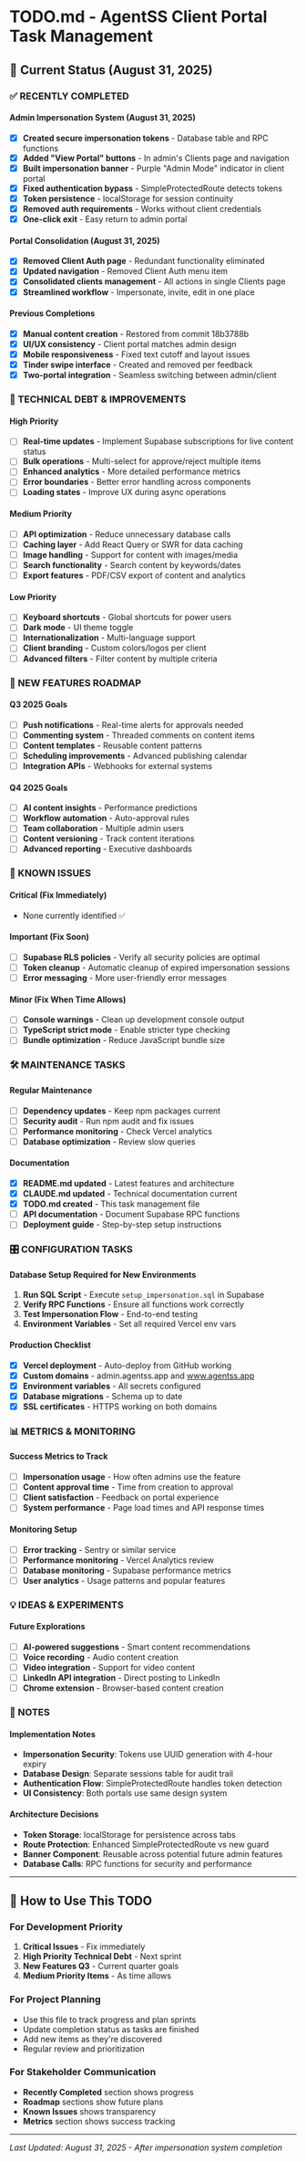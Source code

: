 # TODO.md - AgentSS Client Portal Task Management

## 🎯 Current Status (August 31, 2025)

### ✅ RECENTLY COMPLETED

#### Admin Impersonation System (August 31, 2025)
- [x] **Created secure impersonation tokens** - Database table and RPC functions
- [x] **Added "View Portal" buttons** - In admin's Clients page and navigation
- [x] **Built impersonation banner** - Purple "Admin Mode" indicator in client portal
- [x] **Fixed authentication bypass** - SimpleProtectedRoute detects tokens
- [x] **Token persistence** - localStorage for session continuity  
- [x] **Removed auth requirements** - Works without client credentials
- [x] **One-click exit** - Easy return to admin portal

#### Portal Consolidation (August 31, 2025)  
- [x] **Removed Client Auth page** - Redundant functionality eliminated
- [x] **Updated navigation** - Removed Client Auth menu item
- [x] **Consolidated clients management** - All actions in single Clients page
- [x] **Streamlined workflow** - Impersonate, invite, edit in one place

#### Previous Completions
- [x] **Manual content creation** - Restored from commit 18b3788b
- [x] **UI/UX consistency** - Client portal matches admin design
- [x] **Mobile responsiveness** - Fixed text cutoff and layout issues
- [x] **Tinder swipe interface** - Created and removed per feedback
- [x] **Two-portal integration** - Seamless switching between admin/client

### 🔧 TECHNICAL DEBT & IMPROVEMENTS

#### High Priority
- [ ] **Real-time updates** - Implement Supabase subscriptions for live content status
- [ ] **Bulk operations** - Multi-select for approve/reject multiple items
- [ ] **Enhanced analytics** - More detailed performance metrics
- [ ] **Error boundaries** - Better error handling across components
- [ ] **Loading states** - Improve UX during async operations

#### Medium Priority  
- [ ] **API optimization** - Reduce unnecessary database calls
- [ ] **Caching layer** - Add React Query or SWR for data caching
- [ ] **Image handling** - Support for content with images/media
- [ ] **Search functionality** - Search content by keywords/dates
- [ ] **Export features** - PDF/CSV export of content and analytics

#### Low Priority
- [ ] **Keyboard shortcuts** - Global shortcuts for power users
- [ ] **Dark mode** - UI theme toggle
- [ ] **Internationalization** - Multi-language support
- [ ] **Client branding** - Custom colors/logos per client
- [ ] **Advanced filters** - Filter content by multiple criteria

### 🚀 NEW FEATURES ROADMAP

#### Q3 2025 Goals
- [ ] **Push notifications** - Real-time alerts for approvals needed
- [ ] **Commenting system** - Threaded comments on content items
- [ ] **Content templates** - Reusable content patterns
- [ ] **Scheduling improvements** - Advanced publishing calendar
- [ ] **Integration APIs** - Webhooks for external systems

#### Q4 2025 Goals
- [ ] **AI content insights** - Performance predictions
- [ ] **Workflow automation** - Auto-approval rules
- [ ] **Team collaboration** - Multiple admin users
- [ ] **Content versioning** - Track content iterations
- [ ] **Advanced reporting** - Executive dashboards

### 🐛 KNOWN ISSUES

#### Critical (Fix Immediately)
- None currently identified ✅

#### Important (Fix Soon)  
- [ ] **Supabase RLS policies** - Verify all security policies are optimal
- [ ] **Token cleanup** - Automatic cleanup of expired impersonation sessions
- [ ] **Error messaging** - More user-friendly error messages

#### Minor (Fix When Time Allows)
- [ ] **Console warnings** - Clean up development console output
- [ ] **TypeScript strict mode** - Enable stricter type checking
- [ ] **Bundle optimization** - Reduce JavaScript bundle size

### 🛠️ MAINTENANCE TASKS

#### Regular Maintenance
- [ ] **Dependency updates** - Keep npm packages current
- [ ] **Security audit** - Run npm audit and fix issues
- [ ] **Performance monitoring** - Check Vercel analytics
- [ ] **Database optimization** - Review slow queries

#### Documentation
- [x] **README.md updated** - Latest features and architecture
- [x] **CLAUDE.md updated** - Technical documentation current
- [x] **TODO.md created** - This task management file
- [ ] **API documentation** - Document Supabase RPC functions
- [ ] **Deployment guide** - Step-by-step setup instructions

### 🎛️ CONFIGURATION TASKS

#### Database Setup Required for New Environments
1. **Run SQL Script** - Execute `setup_impersonation.sql` in Supabase
2. **Verify RPC Functions** - Ensure all functions work correctly
3. **Test Impersonation Flow** - End-to-end testing
4. **Environment Variables** - Set all required Vercel env vars

#### Production Checklist
- [x] **Vercel deployment** - Auto-deploy from GitHub working
- [x] **Custom domains** - admin.agentss.app and www.agentss.app
- [x] **Environment variables** - All secrets configured
- [x] **Database migrations** - Schema up to date
- [x] **SSL certificates** - HTTPS working on both domains

### 📊 METRICS & MONITORING

#### Success Metrics to Track
- [ ] **Impersonation usage** - How often admins use the feature
- [ ] **Content approval time** - Time from creation to approval
- [ ] **Client satisfaction** - Feedback on portal experience
- [ ] **System performance** - Page load times and API response times

#### Monitoring Setup
- [ ] **Error tracking** - Sentry or similar service
- [ ] **Performance monitoring** - Vercel Analytics review
- [ ] **Database monitoring** - Supabase performance metrics
- [ ] **User analytics** - Usage patterns and popular features

### 💡 IDEAS & EXPERIMENTS

#### Future Explorations
- [ ] **AI-powered suggestions** - Smart content recommendations
- [ ] **Voice recording** - Audio content creation
- [ ] **Video integration** - Support for video content
- [ ] **LinkedIn API integration** - Direct posting to LinkedIn
- [ ] **Chrome extension** - Browser-based content creation

### 📝 NOTES

#### Implementation Notes
- **Impersonation Security**: Tokens use UUID generation with 4-hour expiry
- **Database Design**: Separate sessions table for audit trail
- **Authentication Flow**: SimpleProtectedRoute handles token detection
- **UI Consistency**: Both portals use same design system

#### Architecture Decisions
- **Token Storage**: localStorage for persistence across tabs
- **Route Protection**: Enhanced SimpleProtectedRoute vs new guard
- **Banner Component**: Reusable across potential future admin features
- **Database Calls**: RPC functions for security and performance

---

## 🔄 How to Use This TODO

### For Development Priority
1. **Critical Issues** - Fix immediately
2. **High Priority Technical Debt** - Next sprint
3. **New Features Q3** - Current quarter goals
4. **Medium Priority Items** - As time allows

### For Project Planning  
- Use this file to track progress and plan sprints
- Update completion status as tasks are finished
- Add new items as they're discovered
- Regular review and prioritization

### For Stakeholder Communication
- **Recently Completed** section shows progress
- **Roadmap** sections show future plans  
- **Known Issues** shows transparency
- **Metrics** section shows success tracking

---

*Last Updated: August 31, 2025 - After impersonation system completion*